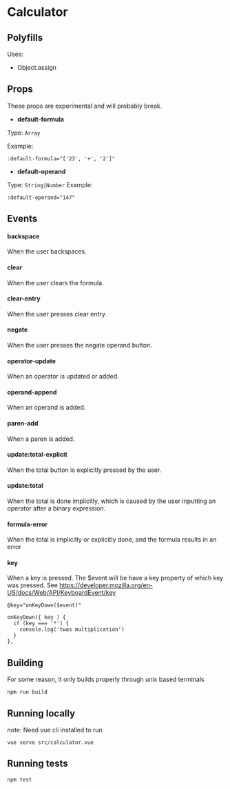 # Calculator

## Polyfills

Uses:

- Object.assign


## Props

These props are experimental and will probably break.

- **default-formula**

Type: `Array`

Example:

`:default-formula="['23', '+', '2']"`


- **default-operand**

Type: `String|Number`
Example:

`:default-operand="147"`


## Events

#### backspace

When the user backspaces.

#### clear

When the user clears the formula.

#### clear-entry

When the user presses clear entry.

#### negate

When the user presses the negate operand button.

#### operator-update

When an operator is updated or added.

#### operand-append

When an operand is added.

#### paren-add

When a paren is added.

#### update:total-explicit

When the total button is explicitly pressed by the user.

#### update:total

When the total is done implicitly, which is caused by the user inputting an operator after a binary expression.

#### formula-error

When the total is implicitly or explicitly done, and the formula results in an error

#### key

When a key is pressed. The $event will be have a key property of which key was pressed. See https://developer.mozilla.org/en-US/docs/Web/API/KeyboardEvent/key


`@key="onKeyDown($event)"`

```
onKeyDown({ key ) {
  if (key === '*') {
    console.log('twas multiplication')
  }
},
```

## Building

For some reason, it only builds properly through unix based terminals

```
npm run build
```

## Running locally

*note*: Need vue cli installed to run

```
vue serve src/calculator.vue
```

## Running tests

```
npm test
```

